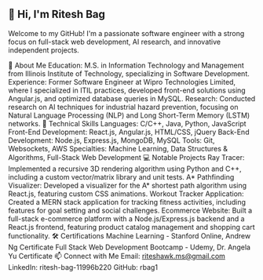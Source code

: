 
##  👋 Hi, I'm Ritesh Bag

Welcome to my GitHub! I'm a passionate software engineer with a strong focus on full-stack web development, AI research, and innovative independent projects.

🌟 About Me
Education: M.S. in Information Technology and Management from Illinois Institute of Technology, specializing in Software Development.
Experience: Former Software Engineer at Wipro Technologies Limited, where I specialized in ITIL practices, developed front-end solutions using Angular.js, and optimized database queries in MySQL.
Research: Conducted research on AI techniques for industrial hazard prevention, focusing on Natural Language Processing (NLP) and Long Short-Term Memory (LSTM) networks.
🔧 Technical Skills
Languages: C/C++, Java, Python, JavaScript
Front-End Development: React.js, Angular.js, HTML/CSS, jQuery
Back-End Development: Node.js, Express.js, MongoDB, MySQL
Tools: Git, Websockets, AWS
Specialties: Machine Learning, Data Structures & Algorithms, Full-Stack Web Development
💻 Notable Projects
Ray Tracer: Implemented a recursive 3D rendering algorithm using Python and C++, including a custom vector/matrix library and unit tests.
A* Pathfinding Visualizer: Developed a visualizer for the A* shortest path algorithm using React.js, featuring custom CSS animations.
Workout Tracker Application: Created a MERN stack application for tracking fitness activities, including features for goal setting and social challenges.
Ecommerce Website: Built a full-stack e-commerce platform with a Node.js/Express.js backend and a React.js frontend, featuring product catalog management and shopping cart functionality.
🛠 Certifications
Machine Learning - Stanford Online, Andrew Ng Certificate
Full Stack Web Development Bootcamp - Udemy, Dr. Angela Yu Certificate
📫 Connect with Me
Email: riteshawk.ms@gmail.com
LinkedIn: ritesh-bag-11996b220
GitHub: rbag1
<!--
**rbag1604/rbag1604** is a ✨ _special_ ✨ repository because its `README.md` (this file) appears on your GitHub profile.

Here are some ideas to get you started:

- 🔭 I’m currently working on ...
- 🌱 I’m currently learning ...
- 👯 I’m looking to collaborate on ...
- 🤔 I’m looking for help with ...
- 💬 Ask me about ...
- 📫 How to reach me: ...
- 😄 Pronouns: ...
- ⚡ Fun fact: ...
-->
